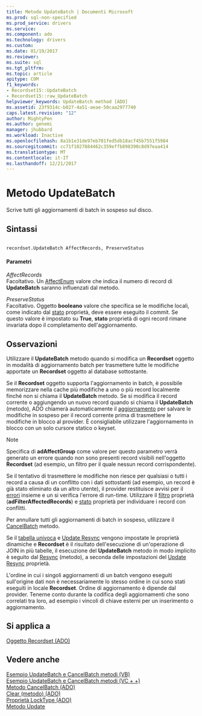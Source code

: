 ```yaml
---
title: Metodo UpdateBatch | Documenti Microsoft
ms.prod: sql-non-specified
ms.prod_service: drivers
ms.service: 
ms.component: ado
ms.technology: drivers
ms.custom: 
ms.date: 01/19/2017
ms.reviewer: 
ms.suite: sql
ms.tgt_pltfrm: 
ms.topic: article
apitype: COM
f1_keywords:
- Recordset15::UpdateBatch
- Recordset15::raw_UpdateBatch
helpviewer_keywords: UpdateBatch method [ADO]
ms.assetid: 23f9314c-b027-4a51-aeae-50caa2977740
caps.latest.revision: "12"
author: MightyPen
ms.author: genemi
manager: jhubbard
ms.workload: Inactive
ms.openlocfilehash: 8a1b1e31de97eb701fed5db18acf45b7551f5984
ms.sourcegitcommit: cc71f1027884462c359effb898390c8d97eaa414
ms.translationtype: MT
ms.contentlocale: it-IT
ms.lasthandoff: 12/21/2017
---
```

# <a name="updatebatch-method"></a>Metodo UpdateBatch
Scrive tutti gli aggiornamenti di batch in sospeso sul disco.  
  
## <a name="syntax"></a>Sintassi  
  
```  
  
recordset.UpdateBatch AffectRecords, PreserveStatus  
```  
  
#### <a name="parameters"></a>Parametri  
 *AffectRecords*  
 Facoltativo. Un [AffectEnum](../../../ado/reference/ado-api/affectenum.md) valore che indica il numero di record di **UpdateBatch** saranno influenzati dal metodo.  
  
 *PreserveStatus*  
 Facoltativo. Oggetto **booleano** valore che specifica se le modifiche locali, come indicato dal [stato](../../../ado/reference/ado-api/status-property-ado-recordset.md) proprietà, deve essere eseguito il commit. Se questo valore è impostato su **True**, **stato** proprietà di ogni record rimane invariata dopo il completamento dell'aggiornamento.  
  
## <a name="remarks"></a>Osservazioni  
 Utilizzare il **UpdateBatch** metodo quando si modifica un **Recordset** oggetto in modalità di aggiornamento batch per trasmettere tutte le modifiche apportate un **Recordset** oggetto al database sottostante.  
  
 Se il **Recordset** oggetto supporta l'aggiornamento in batch, è possibile memorizzare nella cache più modifiche a uno o più record localmente finché non si chiama il **UpdateBatch** metodo. Se si modifica il record corrente o aggiungendo un nuovo record quando si chiama il **UpdateBatch** (metodo), ADO chiamerà automaticamente il [aggiornamento](../../../ado/reference/ado-api/update-method.md) per salvare le modifiche in sospeso per il record corrente prima di trasmettere le modifiche in blocco al provider. È consigliabile utilizzare l'aggiornamento in blocco con un solo cursore statico o keyset.  
  
> [!NOTE]
>  Specifica di **adAffectGroup** come valore per questo parametro verrà generato un errore quando non sono presenti record visibili nell'oggetto **Recordset** (ad esempio, un filtro per il quale nessun record corrispondente).  
  
 Se il tentativo di trasmettere le modifiche non riesce per qualsiasi o tutti i record a causa di un conflitto con i dati sottostanti (ad esempio, un record è già stato eliminato da un altro utente), il provider restituisce avvisi per il [errori](../../../ado/reference/ado-api/errors-collection-ado.md) insieme e un si verifica l'errore di run-time. Utilizzare il [filtro](../../../ado/reference/ado-api/filter-property.md) proprietà (**adFilterAffectedRecords**) e [stato](../../../ado/reference/ado-api/status-property-ado-recordset.md) proprietà per individuare i record con conflitti.  
  
 Per annullare tutti gli aggiornamenti di batch in sospeso, utilizzare il [CancelBatch](../../../ado/reference/ado-api/cancelbatch-method-ado.md) metodo.  
  
 Se il [tabella univoca](../../../ado/reference/ado-api/unique-table-unique-schema-unique-catalog-properties-dynamic-ado.md) e [Update Resync](../../../ado/reference/ado-api/update-resync-property-dynamic-ado.md) vengono impostate le proprietà dinamiche e **Recordset** è il risultato dell'esecuzione di un'operazione di JOIN in più tabelle, il esecuzione del **UpdateBatch** metodo in modo implicito è seguito dal [Resync](../../../ado/reference/ado-api/resync-method.md) (metodo), a seconda delle impostazioni del [Update Resync](../../../ado/reference/ado-api/update-resync-property-dynamic-ado.md) proprietà.  
  
 L'ordine in cui i singoli aggiornamenti di un batch vengono eseguiti sull'origine dati non è necessariamente lo stesso ordine in cui sono stati eseguiti in locale **Recordset**. Ordine di aggiornamento è dipende dal provider. Tenerne conto durante la codifica degli aggiornamenti che sono correlati tra loro, ad esempio i vincoli di chiave esterni per un inserimento o aggiornamento.  
  
## <a name="applies-to"></a>Si applica a  
 [Oggetto Recordset (ADO)](../../../ado/reference/ado-api/recordset-object-ado.md)  
  
## <a name="see-also"></a>Vedere anche  
 [Esempio UpdateBatch e CancelBatch metodi (VB)](../../../ado/reference/ado-api/updatebatch-and-cancelbatch-methods-example-vb.md)   
 [Esempio UpdateBatch e CancelBatch metodi (VC + +)](../../../ado/reference/ado-api/updatebatch-and-cancelbatch-methods-example-vc.md)   
 [Metodo CancelBatch (ADO)](../../../ado/reference/ado-api/cancelbatch-method-ado.md)   
 [Clear (metodo) (ADO)](../../../ado/reference/ado-api/clear-method-ado.md)   
 [Proprietà LockType (ADO)](../../../ado/reference/ado-api/locktype-property-ado.md)   
 [Metodo Update](../../../ado/reference/ado-api/update-method.md)
